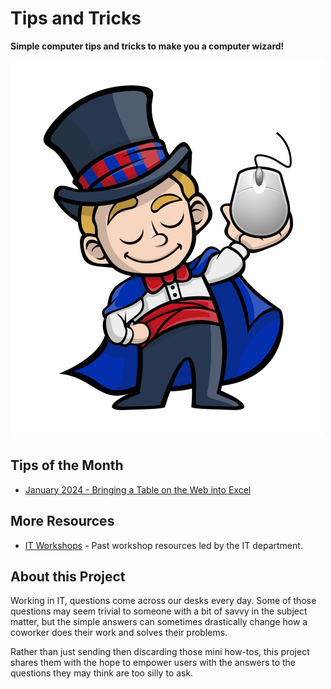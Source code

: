 # Tips and Tricks

**Simple computer tips and tricks to make you a computer wizard!**

![Wizard](wizard.png)

## Tips of the Month

- [January 2024 - Bringing a Table on the Web into Excel](tip-of-the-month/2024/01-jan/web-table-to-excel.md)

## More Resources

- [IT Workshops](https://github.com/cityssm/itWorkshops/) - Past workshop resources led by the IT department.

## About this Project

Working in IT, questions come across our desks every day.
Some of those questions may seem trivial to someone with a bit of savvy in the subject matter,
but the simple answers can sometimes drastically change how a coworker does their work
and solves their problems.

Rather than just sending then discarding those mini how-tos,
this project shares them with the hope to empower users with the answers to the questions
they may think are too silly to ask.
